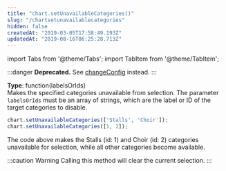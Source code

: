 ```yaml
---
title: "chart.setUnavailableCategories()"
slug: "/chartsetunavailablecategories"
hidden: false
createdAt: "2019-03-05T17:58:49.193Z"
updatedAt: "2019-08-16T06:25:28.713Z"
---
```


import Tabs from '@theme/Tabs';
import TabItem from '@theme/TabItem';


:::danger 
**Deprecated.** See [changeConfig](https://docs.seats.io/docs/renderer-chart-properties-chartchangeconfig) instead.
:::

**Type**: function(labelsOrIds)  
Makes the specified categories unavailable from selection. The parameter `labelsOrIds` must be an array of strings, which are the label or ID of the target categories to disable.

```javascript
chart.setUnavailableCategories(['Stalls', 'Choir']);
chart.setUnavailableCategories([1, 2]);
```

The code above makes the Stalls (id: 1) and Choir (id: 2) categories unavailable for selection, while all other categories become available.

:::caution Warning
Calling this method will clear the current selection.
:::

